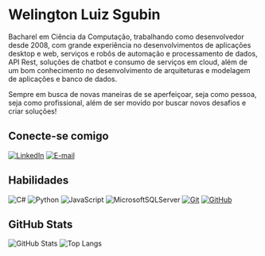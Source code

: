 # Welington Luiz Sgubin
Bacharel em Ciência da Computação, trabalhando como desenvolvedor desde 2008, com grande experiência no desenvolvimentos de aplicações desktop e web, serviços e robôs de automação e processamento de dados, API Rest, soluções de chatbot e consumo de serviços em cloud, além de um bom conhecimento no desenvolvimento de arquiteturas e modelagem de aplicações e banco de dados.

Sempre em busca de novas maneiras de se aperfeiçoar, seja como pessoa, seja como profissional, além de ser movido por buscar novos desafios e criar soluções!

## Conecte-se comigo
[![LinkedIn](https://img.shields.io/badge/-LinkedIn-000?style=for-the-badge&logo=linkedin&logoColor=30A3DC)](https://www.linkedin.com/in/welington-luiz-sgubin/)
[![E-mail](https://img.shields.io/badge/-Email-000?style=for-the-badge&logo=gmail&logoColor=E94D5F)](mailto:welington.sgubin@gmail.com)


## Habilidades
![C#](https://img.shields.io/badge/C%23-000?style=for-the-badge&logo=c-sharp&logoColor=823085)
![Python](https://img.shields.io/badge/Python-000?style=for-the-badge&logo=python)
![JavaScript](https://img.shields.io/badge/JavaScript-000?style=for-the-badge&logo=javascript)
![MicrosoftSQLServer](https://img.shields.io/badge/Microsoft%20SQL%20Server-000?style=for-the-badge&logo=microsoft%20sql%20server)
[![Git](https://img.shields.io/badge/Git-000?style=for-the-badge&logo=git&logoColor=E94D5F)](https://git-scm.com/doc) 
[![GitHub](https://img.shields.io/badge/GitHub-000?style=for-the-badge&logo=github&logoColor=30A3DC)](https://docs.github.com/)

## GitHub Stats
![GitHub Stats](https://github-readme-stats.vercel.app/api?username=sgubin&theme=transparent&bg_color=000&border_color=30A3DC&show_icons=true&icon_color=30A3DC&title_color=E94D5F&text_color=FFF)
![Top Langs](https://github-readme-stats-git-masterrstaa-rickstaa.vercel.app/api/top-langs/?username=sgubin&layout=compact&bg_color=000&border_color=30A3DC&title_color=E94D5F&text_color=FFF)
